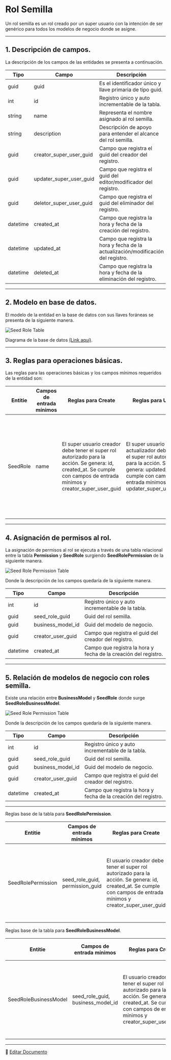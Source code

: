 # Rol Semilla

Un rol semilla es un rol creado por un super usuario con la intención de ser genérico para todos los modelos de negocio donde se asigne.

---

## 1.   Descripción de campos.

La descripción de los campos de las entidades se presenta a continuación.

| Tipo | Campo | Descripción |
|-|-|-|
| guid | guid | Es el identificador único y llave primaria de tipo guid. |
| int | id | Registro único y auto incrementable de la tabla. |
| string | name | Representa el nombre asignado al rol semilla. |
| string | description | Descripción de apoyo para entender el alcance del rol semilla. |
| guid | creator_super_user_guid | Campo que registra el guid del creador del registro. |
| guid | updater_super_user_guid | Campo que registra el guid del editor/modificador del registro. |
| guid | deletor_super_user_guid | Campo que registra el guid del eliminador del registro. |
| datetime | created_at | Campo que registra la hora y fecha de la creación del registro. |
| datetime | updated_at | Campo que registra la hora y fecha de la actualización/modificación del registro. |
| datetime | deleted_at | Campo que registra la hora y fecha de la eliminación del registro. |

--- 

## 2.  Modelo en base de datos.

El modelo de la entidad en la base de datos con sus llaves foráneas se presenta de la siguiente manera.

![Seed Role Table](/images/SeedRoleTable.png)

Diagrama de la base de datos [(Link aquí)](https://app.diagrams.net/#G12bfdBfGq1QhoH-HbKd0D5KDiGZxJKMYT).

---

## 3.  Reglas para operaciones básicas.

Las reglas para las operaciones básicas y los campos mínimos requeridos de la entidad son:

| Entitie | Campos de entrada mínimos | Reglas para Create | Reglas para Update | Reglas para Soft Delete |
|-|-|-|-|-|
| SeedRole | name | El super usuario creador debe tener el super rol autorizado para la acción. Se genera: id, created_at. Se cumple con campos de entrada mínimos y creator_super_user_guid | El super usuario actualizador debe tener el super rol autorizado para la acción. Se genera: updated_at. Se cumple con campos de entrada mínimos y updater_super_user_guid. | Que ningun usuario de ningún grupo de sucursales tenga el registro asignado. El super usuario eliminador debe tener el super rol autorizado para la acción. Se genera: deleted_at. Se cumple con campo deletor_user_guid. |

---

## 4.  Asignación de permisos al rol.

La asignación de permisos al rol se ejecuta a través de una tabla relacional entre la tabla **Permission** y **SeedRole** surgiendo **SeedRolePermission** de la siguiente manera.

![Seed Role Permission Table](/images/SeedRolePermissionTable.png)

Donde la descripción de los campos quedaría de la siguiente manera.

| Tipo | Campo | Descripción |
|-|-|-|
| int | id | Registro único y auto incrementable de la tabla. |
| guid | seed_role_guid | Guid del rol semilla. |
| guid | business_model_id | Guid del modelo de negocio. |
| guid | creator_user_guid | Campo que registra el guid del creador del registro. |
| datetime | created_at | Campo que registra la hora y fecha de la creación del registro. |

---

## 5.  Relación de modelos de negocio con roles semilla.

Existe una relación entre **BusinessModel** y **SeedRole** donde surge **SeedRoleBusinessModel**.

![Seed Role Permission Table](/images/SeedRoleBusinessModelTable.png)

Donde la descripción de los campos quedaría de la siguiente manera.

| Tipo | Campo | Descripción |
|-|-|-|
| int | id | Registro único y auto incrementable de la tabla. |
| guid | seed_role_guid | Guid del rol semilla. |
| guid | business_model_id | Guid del modelo de negocio. |
| guid | creator_user_guid | Campo que registra el guid del creador del registro. |
| datetime | created_at | Campo que registra la hora y fecha de la creación del registro. |

---

Reglas base de la tabla para **SeedRolePermission**.

| Entitie | Campos de entrada mínimos | Reglas para Create | Reglas para Update | Reglas para Soft Delete |
|-|-|-|-|-|
| SeedRolePermission | seed_role_guid, permission_guid | El usuario creador debe tener el super rol autorizado para la acción. Se genera: id, created_at. Se cumple con campos de entrada mínimos y creator_super_user_guid | No se puede ejecutar la operación. | El super usuario eliminador debe tener el super rol autorizado para la acción. Se aplica Hard Delete. |

Reglas base de la tabla para **SeedRoleBusinessModel**.

| Entitie | Campos de entrada mínimos | Reglas para Create | Reglas para Update | Reglas para Soft Delete |
|-|-|-|-|-|
| SeedRoleBusinessModel | seed_role_guid, business_model_id | El usuario creador debe tener el super rol autorizado para la acción. Se genera: id, created_at. Se cumple con campos de entrada mínimos y creator_super_user_guid | No se puede ejecutar la operación. | El super usuario eliminador debe tener el super rol autorizado para la acción. Se aplica Hard Delete. |

---

📝 [Editar Documento](https://github.com/4uRest/documentation)